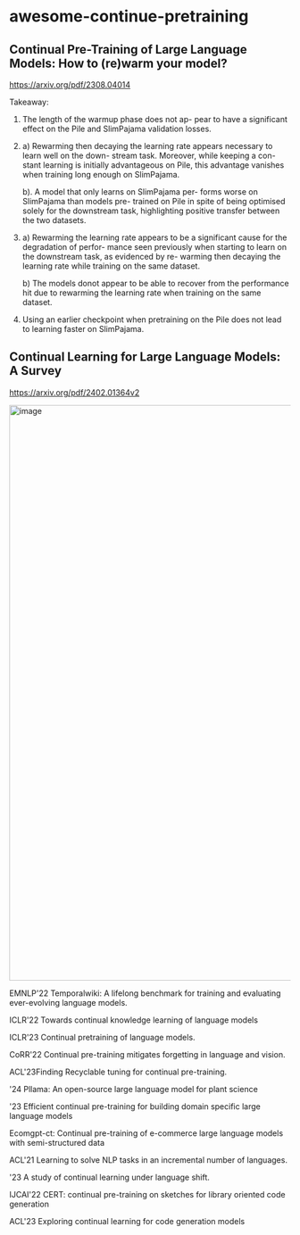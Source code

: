 # awesome-continue-pretraining

## Continual Pre-Training of Large Language Models: How to (re)warm your model?
https://arxiv.org/pdf/2308.04014

Takeaway:
1. The length of the warmup phase does not ap- pear to have a significant effect on the Pile and SlimPajama validation losses.
   
2. a) Rewarming then decaying the learning rate appears necessary to learn well on the down- stream task. Moreover, while keeping a con- stant learning is initially advantageous on Pile, this advantage vanishes when training long enough on SlimPajama.

    b). A model that only learns on SlimPajama per- forms worse on SlimPajama than models pre- trained on Pile in spite of being optimised solely for the downstream task, highlighting positive transfer between the two datasets.

4. a) Rewarming the learning rate appears to be a significant cause for the degradation of perfor- mance seen previously when starting to learn on the downstream task, as evidenced by re- warming then decaying the learning rate while training on the same dataset.
   
   b) The models donot appear to be able to recover from the performance hit due to rewarming the learning rate when training on the same dataset.

6. Using an earlier checkpoint when pretraining on the Pile does not lead to learning faster on SlimPajama.


## Continual Learning for Large Language Models: A Survey
https://arxiv.org/pdf/2402.01364v2

<img width="1032" alt="image" src="https://github.com/llama-cpt/awsome-continue-pretraining/assets/10681979/cc2fc67e-18aa-419b-be85-e9c3b1ddc1c9">




EMNLP'22 Temporalwiki: A lifelong benchmark for training and evaluating ever-evolving language models.

ICLR'22 Towards continual knowledge learning of language models

ICLR'23 Continual pretraining of language models. 

CoRR'22 Continual pre-training mitigates forgetting in language and vision.

ACL'23Finding Recyclable tuning for continual pre-training.

'24 Pllama: An open-source large language model for plant science

'23 Efficient continual pre-training for building domain specific large language models

Ecomgpt-ct: Continual pre-training of e-commerce large language models with semi-structured data

ACL'21 Learning to solve NLP tasks in an incremental number of languages.

'23 A study of continual learning under language shift.

IJCAI'22 CERT: continual pre-training on sketches for library oriented code generation

ACL'23 Exploring continual learning for code generation models


